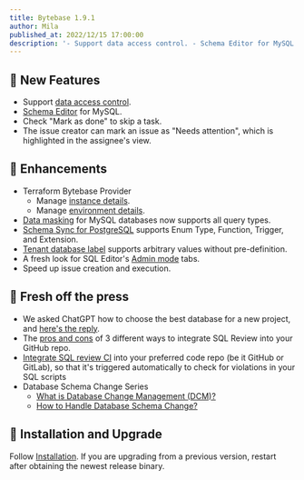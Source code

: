```yaml
---
title: Bytebase 1.9.1
author: Mila
published_at: 2022/12/15 17:00:00
description: '- Support data access control. - Schema Editor for MySQL. - Check Mark as done to skip a task. - Mark issue as Needs Attention.'
---
```


## 🚀 New Features

- Support [data access control](/docs/security/data-access-control).
- [Schema Editor](/docs/change-database/schema-editor) for MySQL.
- Check "Mark as done" to skip a task.
- The issue creator can mark an issue as "Needs attention", which is highlighted in the assignee's view.

## 🎄 Enhancements

- Terraform Bytebase Provider
  - Manage [instance details](https://registry.terraform.io/providers/bytebase/bytebase/latest/docs/resources/instance).
  - Manage [environment details](https://registry.terraform.io/providers/bytebase/bytebase/latest/docs/resources/environment).
- [Data masking](/docs/security/mask-data) for MySQL databases now supports all query types.
- [Schema Sync for PostgreSQL](/docs/change-database/synchronize-schema) supports Enum Type, Function, Trigger, and Extension.
- [Tenant database label](/docs/change-database/batch-change) supports arbitrary values without pre-definition.
- A fresh look for SQL Editor's [Admin mode](/docs/sql-editor/admin-mode) tabs.
- Speed up issue creation and execution.

## 📰 Fresh off the press

- We asked ChatGPT how to choose the best database for a new project, and [here's the reply](/blog/how-to-choose-database-by-chatgpt).
- The [pros and cons](/blog/integrate-sql-review-into-github) of 3 different ways to integrate SQL Review into your GitHub repo.
- [Integrate SQL review CI](/docs/tutorials/how-to-integrate-sql-review-into-gitlab-github-ci) into your preferred code repo (be it GitHub or GitLab), so that it's triggered automatically to check for violations in your SQL scripts
- Database Schema Change Series
  - [What is Database Change Management (DCM)?](/blog/what-is-database-change-management)
  - [How to Handle Database Schema Change?](/blog/how-to-handle-database-schema-change)

## 📕 Installation and Upgrade

Follow [Installation](/docs/get-started/self-host). If you are upgrading from a previous version, restart after obtaining the newest release binary.
